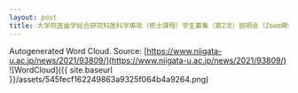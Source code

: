 ```yaml
---
layout: post
title: 大学院医歯学総合研究科医科学専攻（修士課程）学生募集（第2次）説明会（Zoom開催）を行います
---
```

Autogenerated Word Cloud.
Source\: [https://www.niigata-u.ac.jp/news/2021/93809/](https://www.niigata-u.ac.jp/news/2021/93809/)
![WordCloud]({{ site.baseurl }}/assets/545fecf162249863a9325f064b4a9264.png)